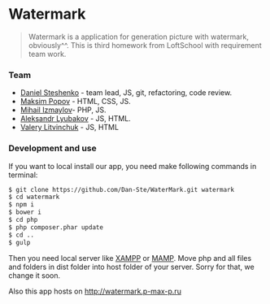 # Watermark

> Watermark is a application for generation picture with watermark, obviously^^.
> This is third homework from LoftSchool with requirement team work.

### Team

* [Daniel Steshenko] - team lead, JS, git, refactoring, code review.
* [Maksim Popov] - HTML, CSS, JS.
* [Mihail Izmaylov]- PHP, JS.
* [Aleksandr Lyubakov] - JS, HTML.
* [Valery Litvinchuk] - JS, HTML

### Development and use
If you want to local install our app, you need make following commands in terminal:

```sh
$ git clone https://github.com/Dan-Ste/WaterMark.git watermark
$ cd watermark
$ npm i
$ bower i
$ cd php
$ php composer.phar update
$ cd ..
$ gulp
```

Then you need local server like [XAMPP] or [MAMP]. Move php and all files and folders in dist folder into host folder of your server. Sorry for that, we change it soon.

Also this app hosts on http://watermark.p-max-p.ru

[//]: # (These are reference links used in the body of this note and get stripped out when the markdown processor does its job. There is no need to format nicely because it shouldn't be seen. Thanks SO - http://stackoverflow.com/questions/4823468/store-comments-in-markdown-syntax)

   [Valery Litvinchuk]: <https://github.com/valerylitvinchuk>
   [Aleksandr Lyubakov]: <https://github.com/lyubakov>
   [Mihail Izmaylov]: <https://github.com/Muxacuk>
   [Maksim Popov]: <https://github.com/pmaxp>
   [Daniel Steshenko]: <https://github.com/Dan-Ste>
   [MAMP]: <https://www.mamp.info/en/>
   [XAMPP]: <https://www.apachefriends.org/ru/index.html>
